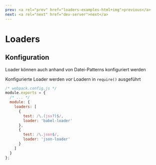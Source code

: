 ```yaml
---
prev: <a rel="prev" href="loaders-examples-html+img">previous</a>
next: <a rel="next" href="dev-server">next</a>
---
```


# Loaders

## Konfiguration

Loader können auch anhand von Datei-Patterns konfiguriert werden
<!--{p:data-bespoke-bullet=1}-->

Konfigurierte Loader werden _vor_ Loadern in `require()` ausgeführt
<!--{p:data-bespoke-bullet=2}-->

```js
/* webpack.config.js */
module.exports = {
  /* ... */
  module: {
    loaders: [
      {
        test: /\.(jsx?)$/,
        loader: 'babel-loader'
      },
      {
        test: /\.json$/,
        loader: 'json-loader'
      }
    ]
  }
};
```
<!--{data-bespoke-bullet=3}-->
